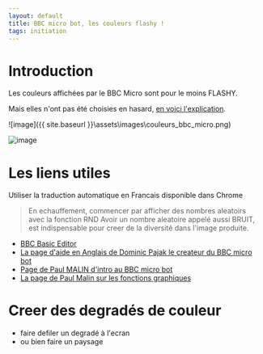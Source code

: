 ```yaml
---
layout: default
title: BBC micro bot, les couleurs flashy !
tags: initiation
---
```

# Introduction

Les couleurs affichées par le BBC Micro sont pour le moins FLASHY.

Mais elles n'ont pas été choisies en hasard, [en voici l'explication](https://bbcmic.ro/#%7B%22v%22%3A1%2C%22program%22%3A%22OSCLI%28%5C%22KEY10OLD%7CMLIST%7CM%5C%22%29%3ACALL!-4%3AREM%5C%22%C4%96%C4%82%C4%92%C4%80%C4%81%C4%99%C4%84%C2%B8%C4%81%C6%96%C4%82%C4%99%C6%99%C4%80%C4%80%C2%BC%C4%81%C4%92%C4%81%C4%82%C4%99%C4%84H%C4%83%C6%96%C4%82%C4%99%C6%99%C4%80%C4%80%C2%BC%C4%81%C4%92%C4%81%C4%84%C4%99%C4%84%C6%80%C4%82j%C4%81%C4%99%C6%99%C4%80%C4%80%C2%BC%C4%81%C4%85%C4%95%20Stupidised!%5C%22%22%7D).

![image]({{ site.baseurl }}\assets\images\couleurs_bbc_micro.png)

![image](https://pbs.twimg.com/media/EzDz5WAWEAEtsSQ.png)

# Les liens utiles

Utiliser la traduction automatique en Francais disponible dans Chrome

>En echauffement, commencer par afficher des nombres aleatoirs avec la fonction RND
>Avoir un nombre aleatoire appelé aussi BRUIT, est indispensable 
>pour creer de la diversité dans l'image produite.

- [BBC Basic Editor](https://bbcmic.ro/)
- [La page d'aide en Anglais de Dominic Pajak le createur du BBC micro bot](https://www.bbcmicrobot.com/learn/index.html)
- [Page de Paul MALIN d'intro au BBC micro bot](https://translate.google.com/translate?sl=en&tl=fr&u=https://blog.mousefingers.com/post/bbc/bbc_bbcmicrobot/)
- [La page de Paul Malin sur les fonctions graphiques](https://blog.mousefingers.com/post/bbc/bbc_reference/)

# Creer des degradés de couleur 

- faire defiler un degradé à l'ecran
- ou bien faire un paysage


